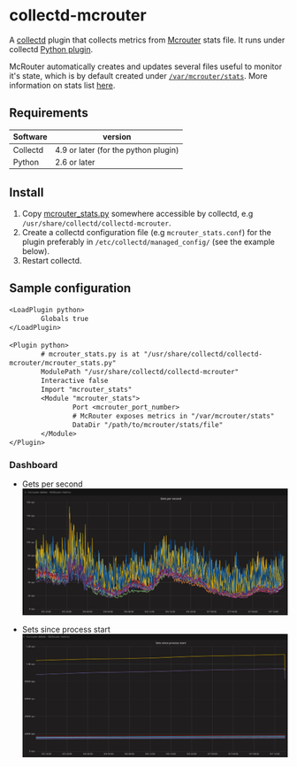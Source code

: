 # collectd-mcrouter
A [collectd](http://collectd.org/) plugin that collects metrics from [Mcrouter](https://github.com/facebook/mcrouter) stats file. 
It runs under collectd [Python plugin](http://collectd.org/documentation/manpages/collectd-python.5.shtml).

McRouter automatically creates and updates several files useful to monitor it's state, which is by default created under [`/var/mcrouter/stats`](https://github.com/facebook/mcrouter/wiki/Stats-files).
More information on stats list [here](https://github.com/facebook/mcrouter/wiki/Stats-list).

## Requirements
|Software | version|
|---------|---------|
|Collectd | 4.9 or later (for the python plugin)|
|Python   | 2.6 or later |


## Install

1. Copy [mcrouter_stats.py](https://github.com/Radha13/collectd-mcrouter/blob/master/mcrouter_stats.py) somewhere accessible by collectd, e.g `/usr/share/collectd/collectd-mcrouter`.
1. Create a collectd configuration file (e.g `mcrouter_stats.conf`) for the plugin preferably in `/etc/collectd/managed_config/` (see the example below).
1. Restart collectd.

## Sample configuration

```
<LoadPlugin python>
        Globals true
</LoadPlugin>

<Plugin python>
        # mcrouter_stats.py is at "/usr/share/collectd/collectd-mcrouter/mcrouter_stats.py"
        ModulePath "/usr/share/collectd/collectd-mcrouter"
        Interactive false
        Import "mcrouter_stats"
        <Module "mcrouter_stats">
                Port <mcrouter_port_number>
                # McRouter exposes metrics in "/var/mcrouter/stats"
                DataDir "/path/to/mcrouter/stats/file"
        </Module>
</Plugin>
```
### Dashboard
* Gets per second
![gets per second](dashboard/gets_per_second.png)

* Sets since process start
![sets since start](dashboard/sets_since_start.png)
